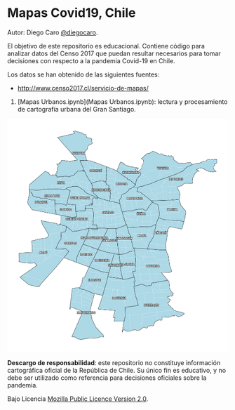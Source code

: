 # Mapas Covid19, Chile

Autor: Diego Caro [@diegocaro](http://twitter.com/diegocaro/).

El objetivo de este repositorio es educacional. Contiene código para analizar
datos del Censo 2017 que puedan resultar necesarios para tomar decisiones
con respecto a la pandemia Covid-19 en Chile.

Los datos se han obtenido de las siguientes fuentes:
- http://www.censo2017.cl/servicio-de-mapas/



1. [Mapas Urbanos.ipynb](Mapas Urbanos.ipynb): lectura y procesamiento de cartografía urbana del Gran Santiago.

![Cartografía Urbana Gran Santiago](images/urban_stgo.png)

**Descargo de responsabilidad**: este repositorio no constituye información cartográfica oficial de la República de Chile. Su único fin es educativo, y no debe ser utilizado como referencia para decisiones oficiales sobre la pandemia.

Bajo Licencia [Mozilla Public Licence Version 2.0](https://mozilla.org/MPL/2.0/).